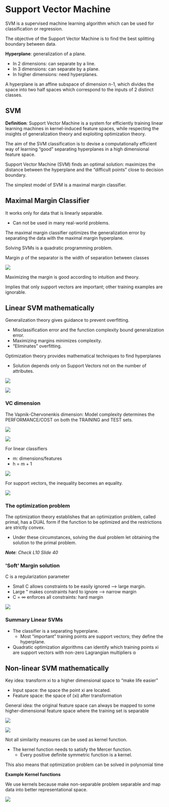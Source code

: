 # Support Vector Machine

SVM is a supervised machine learning algorithm which can be used for classification or regression.

The objective of the Support Vector Machine is to find the best splitting boundary between data.

**Hyperplane**: generalization of a plane.

* In 2 dimensions: can separate by a line.
* In 3 dimensions: can separate by a plane.
* In higher dimensions: need hyperplanes.

A hyperplane is an affine subspace of dimension n-1, which divides the space into two half spaces which correspond to the inputs of 2 distinct classes.

## SVM

**Definition**: Support Vector Machine is a system for efficiently training linear learning machines in kernel-induced feature spaces, while respecting the insights of generalization theory and exploiting optimization theory.

The aim of the SVM classification is to devise a computationally efficient way of learning “good” separating hyperplanes in a high dimensional feature space.

Support Vector Machine (SVM) finds an optimal solution: maximizes the distance between the hyperplane and the “difficult points” close to decision boundary.

The simplest model of SVM is a maximal margin classifier.

## Maximal Margin Classifier

It works only for data that is linearly separable.

* Can not be used in many real-world problems.

The maximal margin classifier optimizes the generalization error by separating the data with the maximal margin hyperplane.

Solving SVMs is a quadratic programming problem.

Margin ρ of the separator is the width of separation between classes

![](img/w10/margin_separator.jpg)

Maximizing the margin is good according to intuition and theory.

Implies that only support vectors are important; other training examples are ignorable.

## Linear SVM mathematically

Generalization theory gives guidance to prevent overfitting.

* Misclassification error and the function complexity bound generalization error.
* Maximizing margins minimizes complexity.
* “Eliminates” overfitting.

Optimization theory provides mathematical techniques to find hyperplanes

* Solution depends only on Support Vectors not on the number of attributes.

![](img/w10/skinny_margin.jpg)

![](img/w10/fat_margin.jpg)

### VC dimension

The Vapnik-Chervonenkis dimension: Model complexity determines the PERFORMANCE/COST on both the TRAINING and TEST sets.

![](img/w10/vc_dimension.jpg)

![](img/w10/vc_graph.jpg)

For linear classifiers

* m: dimensions/features
* h = m + 1

![](img/w10/def_math.jpg)

For support vectors, the inequality becomes an equality.

![](img/w10/formalization.jpg)

### The optimization problem

The optimization theory establishes that an optimization problem, called primal, has a DUAL form if the function to be optimized and the restrictions are strictly convex.

* Under these circumstances, solving the dual problem let obtaining the solution to the primal problem.

***Note**: Check L10 Slide 40*

### 'Soft' Margin solution

C is a regularization parameter

* Small C allows constraints to be easily ignored ⟶ large margin.
* Large " makes constraints hard to ignore ⟶ narrow margin
* C = ∞ enforces all constraints: hard margin

![](img/w10/classification.jpg)

### Summary Linear SVMs

* The classifier is a separating hyperplane.
  * Most “important” training points are support vectors; they define the hyperplane.
* Quadratic optimization algorithms can identify which training points xi are support vectors with non-zero Lagrangian multipliers α



## Non-linear SVM mathematically

Key idea: transform xi to a higher dimensional space to “make life easier”

* Input space: the space the point xi are located.
* Feature space: the space of (xi) after transformation

General idea: the original feature space can always be mapped to some higher-dimensional feature space where the training set is separable

![](img/w10/high_dim.jpg)

![](img/w10/high_dim2.jpg)

Not all similarity measures can be used as kernel function.

* The kernel function needs to satisfy the Mercer function.
  * Every positive definite symmetric function is a kernel.

This also means that optimization problem can be solved in polynomial time

**Example Kernel functions**

We use kernels because make non-separable problem separable and map data into better representational space.

![](img/w10/kernel_funct.jpg)
